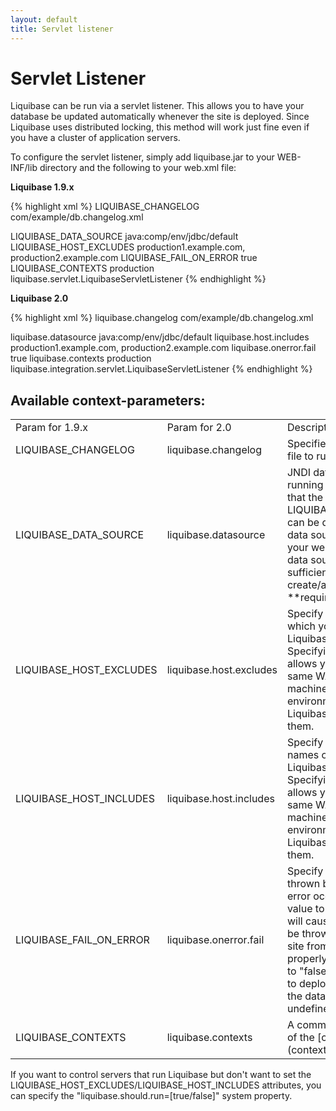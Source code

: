 ```yaml
---
layout: default
title: Servlet listener
---
```


# Servlet Listener #

Liquibase can be run via a servlet listener. This allows you to have your database be updated automatically whenever the site is deployed. Since Liquibase uses distributed locking, this method will work just fine even if you have a cluster of application servers.

To configure the servlet listener, simply add liquibase.jar to your WEB-INF/lib directory and the following to your web.xml file:

**Liquibase 1.9.x**

{% highlight xml %}
<context-param>
    <param-name>LIQUIBASE_CHANGELOG</param-name>
    <param-value>com/example/db.changelog.xml</param-value>
</context-param>

<context-param>
    <param-name>LIQUIBASE_DATA_SOURCE</param-name>
    <param-value>java:comp/env/jdbc/default</param-value>
</context-param>

<context-param>
    <param-name>LIQUIBASE_HOST_EXCLUDES</param-name>
    <param-value>production1.example.com, production2.example.com</param-value>
</context-param>

<context-param>
    <param-name>LIQUIBASE_FAIL_ON_ERROR</param-name>
    <param-value>true</param-value>
</context-param>

<context-param>
    <param-name>LIQUIBASE_CONTEXTS</param-name>
    <param-value>production</param-value>
</context-param>

<listener>
    <listener-class>liquibase.servlet.LiquibaseServletListener</listener-class>
</listener>
{% endhighlight %}

**Liquibase 2.0**

{% highlight xml %}
<context-param>
    <param-name>liquibase.changelog</param-name>
    <param-value>com/example/db.changelog.xml</param-value>
</context-param>

<context-param>
    <param-name>liquibase.datasource</param-name>
    <param-value>java:comp/env/jdbc/default</param-value>
</context-param>

<context-param>
    <param-name>liquibase.host.includes</param-name>
    <param-value>production1.example.com, production2.example.com</param-value>
</context-param>

<context-param>
    <param-name>liquibase.onerror.fail</param-name>
    <param-value>true</param-value>
</context-param>

<context-param>
    <param-name>liquibase.contexts</param-name>
    <param-value>production</param-value>
</context-param>

<listener>
    <listener-class>liquibase.integration.servlet.LiquibaseServletListener</listener-class>
</listener>
{% endhighlight %}

## Available context-parameters: ##

<table>
<tr><td>Param for 1.9.x</td><td>Param for 2.0</td><td>Description</td></tr>
<tr><td>LIQUIBASE_CHANGELOG</td><td>liquibase.changelog</td><td>Specifies the changelog file to run **required**</td></tr>
<tr><td>LIQUIBASE_DATA_SOURCE</td><td>liquibase.datasource</td><td>JNDI datasource to use for running Liquibase. Note that the LIQUIBASE_DATA_SOURCE can be different than the data source the rest of your web app uses if that data source does not have sufficient privileges to create/alter tables etc. **required**</td></tr>
<tr><td>LIQUIBASE_HOST_EXCLUDES</td><td>liquibase.host.excludes</td><td>Specify host names on which you do NO want Liquibase to run. Specifying this parameter allows you to deploy the same WAR/EAR to multiple machines in different environments and not have Liquibase run on all of them.</td></tr>
<tr><td>LIQUIBASE_HOST_INCLUDES</td><td>liquibase.host.includes</td><td>Specify the ONLY host names on which want Liquibase to run. Specifying this parameter allows you to deploy the same WAR/EAR to multiple machines in different environments and not have Liquibase run on all of them.</td></tr>
<tr><td>LIQUIBASE_FAIL_ON_ERROR</td><td>liquibase.onerror.fail</td><td>Specify if an exception is thrown by Liquibase if an error occurs. Setting the value to "true" (default) will cause the exception to be thrown and keep the site from initializing properly. Setting the value to "false" will allow the site to deploy as normal, but the database will be in an undefined state.</td></tr>
<tr><td>LIQUIBASE_CONTEXTS</td><td>liquibase.contexts</td><td>A comma separated lists of the [contexts](contexts.html) to run in.</td></tr>
</table>

If you want to control servers that run Liquibase but don't want to set the LIQUIBASE_HOST_EXCLUDES/LIQUIBASE_HOST_INCLUDES attributes, you can specify the "liquibase.should.run=\[true/false\]" system property.

